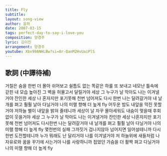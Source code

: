 ```yaml
---
title: Fly
subtitle:
layout: song-view
author: 윤하
date: 2007-03-15
tags: perfect-day-to-say-i-love-you
composition: 양경주
lyric: 김이진
arrangement: 양경주
youtube: Xbx99ANHLBw?si=8r-QanM2HvUaiPlS
---
```


## 歌詞 (中譯待補)

거칠은 숨을 한번 더 몰아 쉬어보고
쉴틈도 없는 똑같은 하룰 또 보내고
네모난 틀속에 갇힌 내 모습
높아진 그 벽을 허물고서 달릴거야
세상 그 누구가 날 막아도
나는 이겨낼거야
잔인한 세상 나 혼자지만 포기못해
천번 넘어져도 다시 한번
나는 달려갈거야
내 날개를 펴고 훨훨 날아 다닐거야
나의 미랠 향해
더 높게 fly
어두운 밤도 내앞을 막진 못할거야
저하늘 별이 내앞을 밝혀 줄테니까
세상이 날 자꾸 몰아세워도
내숨이 멎을때 후회없이 웃을거야
세상 그 누구가 날 막아도
나는 이겨낼거야
잔인한 세상 나혼자지만 포기못해
천번 넘어져도 다시한번
나는 달려갈거야
내 날개를 펴고 훨훨 날아 다닐거야
나의 미랠 향해 더 높게 fly
몇천번의 실패
그까짓거 겁나지않아
넘어지면 일어설테니까
다시한번 도전할테니까
누가 뭐래도 난 달리거야
나를 이겨낼거야
저 하늘위에 새들처럼 나 자유로와
꿈을 꾸기에 사는거야
나를 사랑하니까
접었던 가슴을
더 활짝 펴고 다닐거야
나의 미랠 향해 더 높게 fly
